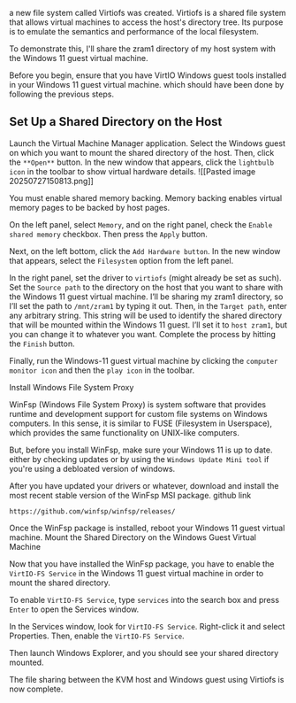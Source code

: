 a new file system called Virtiofs was created. Virtiofs is a shared file system that allows virtual machines to access the host's directory tree. Its purpose is to emulate the semantics and performance of the local filesystem.

To demonstrate this, I'll share the zram1 directory of my host system with the Windows 11 guest virtual machine.

Before you begin, ensure that you have VirtIO Windows guest tools installed in your Windows 11 guest virtual machine. which should have been done by following the previous steps. 

## Set Up a Shared Directory on the Host

Launch the Virtual Machine Manager application.
Select the Windows guest on which you want to mount the shared directory of the host. Then, click the `**Open**` button. In the new window that appears, click the `lightbulb icon` in the toolbar to show virtual hardware details.
![[Pasted image 20250727150813.png]]

You must enable shared memory backing. Memory backing enables virtual memory pages to be backed by host pages.

On the left panel, select `Memory`, and on the right panel, check the `Enable shared memory` checkbox. Then press the `Apply` button.


Next, on the left bottom, click the `Add Hardware button`. In the new window that appears, select the `Filesystem` option from the left panel.

In the right panel, set the driver to `virtiofs` (might already be set as such). Set the `Source path` to the directory on the host that you want to share with the Windows 11 guest virtual machine. I’ll be sharing my zram1 directory, so I’ll set the path to `/mnt/zram1` by typing it out. Then, in the `Target path`, enter any arbitrary string. This string will be used to identify the shared directory that will be mounted within the Windows 11 guest. I’ll set it to `host zram1`, but you can change it to whatever you want. Complete the process by hitting the `Finish` button.

Finally, run the Windows-11 guest virtual machine by clicking the `computer monitor icon` and then the `play icon` in the toolbar.

Install Windows File System Proxy

WinFsp (Windows File System Proxy) is system software that provides runtime and development support for custom file systems on Windows computers. In this sense, it is similar to FUSE (Filesystem in Userspace), which provides the same functionality on UNIX-like computers.

But, before you install WinFsp, make sure your Windows 11 is up to date. either by checking updates or by using the `Windows Update Mini tool` if you're using a debloated version of windows. 

After you have updated your drivers or whatever,  download and install the most recent stable version of the WinFsp MSI package.
github link

```url
https://github.com/winfsp/winfsp/releases/
```


Once the WinFsp package is installed, reboot your Windows 11 guest virtual machine.
Mount the Shared Directory on the Windows Guest Virtual Machine

Now that you have installed the WinFsp package, you have to enable the `VirtIO-FS Service` in the Windows 11 guest virtual machine in order to mount the shared directory.

To enable `VirtIO-FS Service`, type `services` into the search box and press `Enter` to open the Services window.

In the Services window, look for `VirtIO-FS Service`. Right-click it and select Properties. Then, enable the `VirtIO-FS Service`.

Then launch Windows Explorer, and you should see your shared directory mounted.

The file sharing between the KVM host and Windows guest using Virtiofs is now complete.

